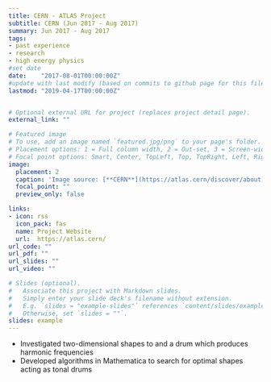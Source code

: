 ```yaml
---
title: CERN - ATLAS Project 
subtitle: CERN (Jun 2017 - Aug 2017)
summary: Jun 2017 - Aug 2017
tags:
- past experience
- research
- high energy physics
#set date 
date:    "2017-08-01T00:00:00Z"
#update with last modify (based on commits to github page for this file)
lastmod: "2019-04-17T00:00:00Z"


# Optional external URL for project (replaces project detail page).
external_link: ""

# Featured image
# To use, add an image named `featured.jpg/png` to your page's folder.
# Placement options: 1 = Full column width, 2 = Out-set, 3 = Screen-width
# Focal point options: Smart, Center, TopLeft, Top, TopRight, Left, Right, BottomLeft, Bottom, BottomRight
image:
  placement: 2
  caption: 'Image source: [**CERN**](https://atlas.cern/discover/about)'
  focal_point: ""
  preview_only: false

links:
- icon: rss
  icon_pack: fas
  name: Project Website
  url:  https://atlas.cern/
url_code: ""
url_pdf: ""
url_slides: ""
url_video: ""

# Slides (optional).
#   Associate this project with Markdown slides.
#   Simply enter your slide deck's filename without extension.
#   E.g. `slides = "example-slides"` references `content/slides/example-slides.md`.
#   Otherwise, set `slides = ""`.
slides: example
---
```



- Investigated two-dimensional shapes to and a drum which produces harmonic frequencies
- Developed algorithms in Mathematica to search for optimal shapes acting as tonal drums


